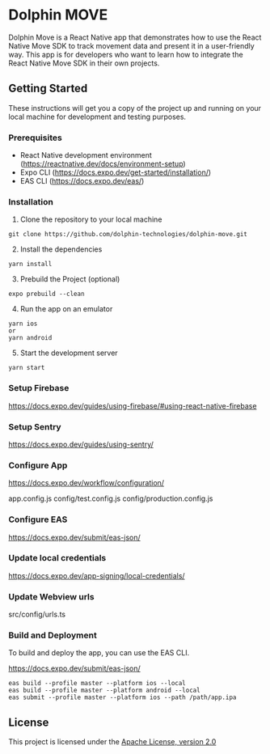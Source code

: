 # Dolphin MOVE

Dolphin Move is a React Native app that demonstrates how to use the React Native Move SDK to track movement data and present it in a user-friendly way. This app is for developers who want to learn how to integrate the React Native Move SDK in their own projects.

## Getting Started

These instructions will get you a copy of the project up and running on your local machine for development and testing purposes.

### Prerequisites

- React Native development environment (https://reactnative.dev/docs/environment-setup)
- Expo CLI (https://docs.expo.dev/get-started/installation/)
- EAS CLI (https://docs.expo.dev/eas/)

### Installation

1. Clone the repository to your local machine

```console
git clone https://github.com/dolphin-technologies/dolphin-move.git
```

2. Install the dependencies

```console
yarn install
```

3. Prebuild the Project (optional)

```console
expo prebuild --clean
```

4. Run the app on an emulator

```console
yarn ios
or
yarn android
```

5. Start the development server

```console
yarn start
```

### Setup Firebase

https://docs.expo.dev/guides/using-firebase/#using-react-native-firebase

### Setup Sentry

https://docs.expo.dev/guides/using-sentry/

### Configure App

https://docs.expo.dev/workflow/configuration/

app.config.js
config/test.config.js
config/production.config.js

### Configure EAS

https://docs.expo.dev/submit/eas-json/

### Update local credentials

https://docs.expo.dev/app-signing/local-credentials/

### Update Webview urls

src/config/urls.ts

### Build and Deployment

To build and deploy the app, you can use the EAS CLI.

https://docs.expo.dev/submit/eas-json/

```console
eas build --profile master --platform ios --local
eas build --profile master --platform android --local
eas submit --profile master --platform ios --path /path/app.ipa
```

## License

This project is licensed under the [Apache License, version 2.0](https://www.apache.org/licenses/LICENSE-2.0)

